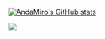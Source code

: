 <!--<h1 align="center">Hi there 👋</h1>-->
[![AndaMiro's GitHub stats](https://github-readme-stats.vercel.app/api?username=AndaMiro&bg_color=1c1c1c&title_color=a3a3a3&text_color=15ff00&hide_border=true&show_icons=true&icon_color=a3a3a3)](https://github.com/anuraghazra/github-readme-stats)


<img src="https://github-readme-stats.vercel.app/api/top-langs/?username=AndaMiro&layout=compact&bg_color=1c1c1c&title_color=a3a3a3&text_color=15ff00&hide_border=true&show_icons=true" />

<!--
**AndaMiro/AndaMiro** is a ✨ _special_ ✨ repository because its `README.md` (this file) appears on your GitHub profile.

Here are some ideas to get you started:

- 🔭 I’m currently working on ...
- 🌱 I’m currently learning ...
- 👯 I’m looking to collaborate on ...
- 🤔 I’m looking for help with ...
- 💬 Ask me about ...
- 📫 How to reach me: ...
- 😄 Pronouns: ...
- ⚡ Fun fact: ...
-->
